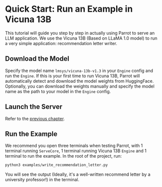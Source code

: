 # Quick Start: Run an Example in Vicuna 13B

This tutorial will guide you step by step in actually using Parrot to serve an LLM application. We use the Vicuna 13B (Based on LLaMA 1.0 model) to run a very simple application: recommendation letter writer.

## Download the Model

Specify the model name `lmsys/vicuna-13b-v1.3` in your `Engine` config and run the `Engine`. If this is your first time to run Vicuna 13B, Parrot will automatically detect and download the model weights from HuggingFace. Optionally, you can download the weights manually and specify the model name as the path to your model in the `Engine` config.

## Launch the Server

Refer to the [previous chapter](launch_server.md).

## Run the Example

We recommend you open three terminals when testing Parrot, with 1 terminal running `ServeCore`, 1 terminal running Vicuna 13B `Engine` and 1 terminal to run the example. In the root of the project, run:

```bash
python3 examples/write_recommendation_letter.py
```

You will see the output (Ideally, it's a well-written recommend letter by a university professor!) in the terminal.